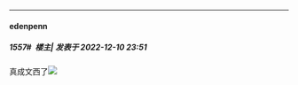 

*****

####  edenpenn  
##### 1557#         楼主| 发表于 2022-12-10 23:51

真成文西了<img src="https://static.saraba1st.com/image/smiley/face2017/067.png" referrerpolicy="no-referrer">

